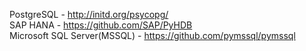 PostgreSQL - http://initd.org/psycopg/  
SAP HANA - https://github.com/SAP/PyHDB  
Microsoft SQL Server(MSSQL) - https://github.com/pymssql/pymssql  
